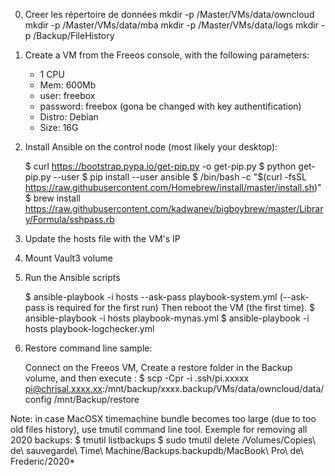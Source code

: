 0) Creer les répertoire de données
	mkdir -p /Master/VMs/data/owncloud
	mkdir -p /Master/VMs/data/mba
	mkdir -p /Master/VMs/data/logs
	mkdir -p /Backup/FileHistory

1) Create a VM from the Freeos console, with the following parameters:
	- 1 CPU
	- Mem: 600Mb
	- user: freebox
	- password: freebox (gona be changed with key authentification)
	- Distro: Debian
	- Size: 16G


2) Install Ansible on the control node (most likely your desktop):

	$ curl https://bootstrap.pypa.io/get-pip.py -o get-pip.py
	$ python get-pip.py --user
	$ pip install --user ansible
	$ /bin/bash -c "$(curl -fsSL https://raw.githubusercontent.com/Homebrew/install/master/install.sh)"
	$ brew install https://raw.githubusercontent.com/kadwanev/bigboybrew/master/Library/Formula/sshpass.rb

3) Update the hosts file with the VM's IP

4) Mount Vault3 volume

5) Run the Ansible scripts

	$ ansible-playbook -i hosts --ask-pass playbook-system.yml (--ask-pass is required for the first run)
	Then reboot the VM (the first time).
	$ ansible-playbook -i hosts playbook-mynas.yml
	$ ansible-playbook -i hosts playbook-logchecker.yml 


6) Restore command line sample:

	Connect on the Freeos VM,
	Create a restore folder in the Backup volume, and then execute :
	$ scp -Cpr -i .ssh/pi.xxxxx pi@chrisal.xxxx.xx:/mnt/backup/xxxx.backup/VMs/data/owncloud/data/config /mnt/Backup/restore

Note: in case MacOSX timemachine bundle becomes too large (due to too old files history), use tmutil command line tool.
Exemple for removing all 2020 backups:
	$ tmutil listbackups
	$ sudo tmutil delete /Volumes/Copies\ de\ sauvegarde\ Time\ Machine/Backups.backupdb/MacBook\ Pro\ de\ Frederic/2020*